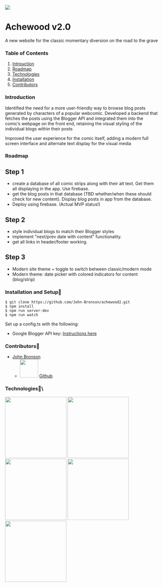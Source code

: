 ![](https://i.imgur.com/zEe0A9t.png)

# Achewood v2.0

A new website for the classic momentary diversion on the road to the grave

### Table of Contents

1. [Introuction](#Introduction)
2. [Roadmap](#Roadmap)
3. [Technologies](#Technologies)
4. [Installation](#Installation)
5. [Contributors](#Contributors)

### Introduction

Identified the need for a more user-friendly way to browse blog posts generated by characters of a popular webcomic. Developed a backend that fetches the posts using the Blogger API and integrated them into the comic’s webpage on the front end, retaining the visual styling of the individual blogs within their posts

Improved the user experience for the comic itself, adding a modern full screen interface and alternate text display for the visual media

### Roadmap

## Step 1

- create a database of all comic strips along with their alt text. Get them all displaying in the app. Use firebase.
- get the blog posts in that database (TBD whether/when these should check for new content). Display blog posts in app from the database.
- Deploy using firebase. (Actual MVP status!)

## Step 2

- style individual blogs to match their Blogger styles
- implement "next/prev date with content" functionality.
- get all links in header/footer working.

## Step 3

- Modern site theme + toggle to switch between classic/modern mode
- Modern theme: date picker with colored indicators for content (blog/strip)

### Installation and Setup🚀

```
$ git clone https://github.com/John-Bronson/achewood2.git
$ npm install
$ npm run server-dev
$ npm run watch
```

Set up a config.ts with the following:

- Google Blogger API key: [Instructions here](https://developers.google.com/blogger/docs/3.0/using#APIKey)

### Contributors🤝

- [John Bronson](https://www.linkedin.com/in/john-bronson/)
  - <img src="https://github.githubassets.com/images/modules/logos_page/GitHub-Mark.png" width="60"/> [Github](https://github.com/victorsmonster)

### Technologies🧪\

<img src="https://www.bypeople.com/wp-content/uploads/2018/10/date-fns-js-featured-4.png" width="200"/>
<img src="https://mui.com/static/logo.png" width="200"/>
<img src="https://www.vectorlogo.zone/logos/reactjs/reactjs-ar21.svg" width="200"/>
<img src="https://www.vectorlogo.zone/logos/typescriptlang/typescriptlang-ar21.svg" width="200"/>
<img src="https://www.vectorlogo.zone/logos/js_webpack/js_webpack-ar21.svg" width="200"/>
